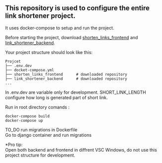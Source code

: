 ## This repository is used to configure the entire link shortener project. 
It uses docker-compose to setup and run the project.

 Before starting the project, download [shorten_links_frontend](https://github.com/mikolajlinkshortener/shorten_links_frontend) and [link_shortener_backend](https://github.com/mikolajlinkshortener/link_shortener_backend).

Your project structure should look like this:

    Projcet  
    ├── .env.dev 
    ├── docket-compose.yml  
    ├── shorten_links_frontend      # downloaded repository  
    ├── link_shortener_backend      # downloaded repository  
    ...  

In .env.dev are variable only for development. SHORT_LINK_LENGTH configure how long is generated part of short link. 

Run in root directory comands :
```
docker-compose build
docker-compose up
```

TO_DO run migrations in Dockerfile  
Go to django container and run migrations

*Pro tip:  
Open both backend and frontend in diffrent VSC Windows, do not use this project structure for development.

